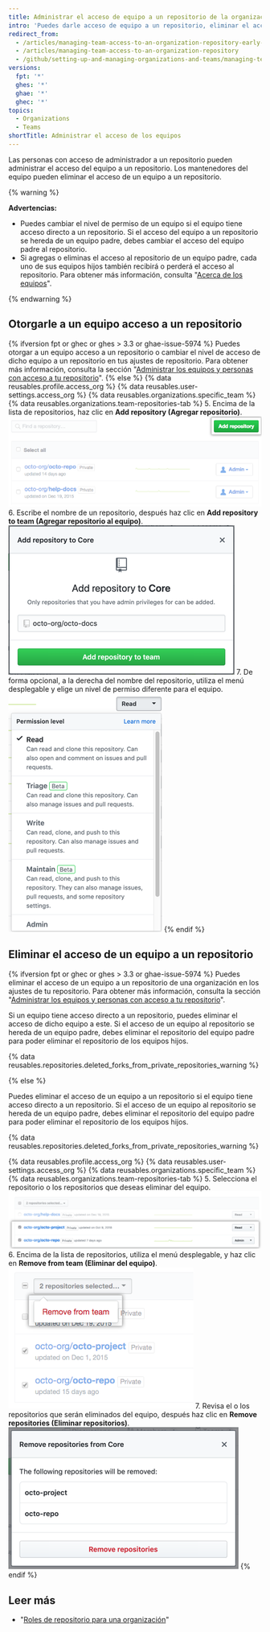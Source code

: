 ```yaml
---
title: Administrar el acceso de equipo a un repositorio de la organización
intro: 'Puedes darle acceso de equipo a un repositorio, eliminar el acceso del equipo sobre un repositorio, o cambiar el nivel de permiso del equipo sobre un repositorio.'
redirect_from:
  - /articles/managing-team-access-to-an-organization-repository-early-access-program
  - /articles/managing-team-access-to-an-organization-repository
  - /github/setting-up-and-managing-organizations-and-teams/managing-team-access-to-an-organization-repository
versions:
  fpt: '*'
  ghes: '*'
  ghae: '*'
  ghec: '*'
topics:
  - Organizations
  - Teams
shortTitle: Administrar el acceso de los equipos
---
```


Las personas con acceso de administrador a un repositorio pueden administrar el acceso del equipo a un repositorio. Los mantenedores del equipo pueden eliminar el acceso de un equipo a un repositorio.

{% warning %}

**Advertencias:**
- Puedes cambiar el nivel de permiso de un equipo si el equipo tiene acceso directo a un repositorio. Si el acceso del equipo a un repositorio se hereda de un equipo padre, debes cambiar el acceso del equipo padre al repositorio.
- Si agregas o eliminas el acceso al repositorio de un equipo padre, cada uno de sus equipos hijos también recibirá o perderá el acceso al repositorio. Para obtener más información, consulta "[Acerca de los equipos](/articles/about-teams)".

{% endwarning %}

## Otorgarle a un equipo acceso a un repositorio

{% ifversion fpt or ghec or ghes > 3.3 or ghae-issue-5974 %}
Puedes otorgar a un equipo acceso a un repositorio o cambiar el nivel de acceso de dicho equipo a un repositorio en tus ajustes de repositorio. Para obtener más información, consulta la sección "[Administrar los equipos y personas con acceso a tu repositorio](/repositories/managing-your-repositorys-settings-and-features/managing-repository-settings/managing-teams-and-people-with-access-to-your-repository#inviting-a-team-or-person)".
{% else %}
{% data reusables.profile.access_org %}
{% data reusables.user-settings.access_org %}
{% data reusables.organizations.specific_team %}
{% data reusables.organizations.team-repositories-tab %}
5. Encima de la lista de repositorios, haz clic en **Add repository (Agregar repositorio)**. ![Botón Agregar repositorio](/assets/images/help/organizations/add-repositories-button.png)
6. Escribe el nombre de un repositorio, después haz clic en **Add repository to team (Agregar repositorio al equipo)**. ![Campo Buscar repositorio](/assets/images/help/organizations/team-repositories-add.png)
7. De forma opcional, a la derecha del nombre del repositorio, utiliza el menú desplegable y elige un nivel de permiso diferente para el equipo. ![Menú desplegable de nivel de acceso a un repositorio](/assets/images/help/organizations/team-repositories-change-permission-level.png)
{% endif %}
## Eliminar el acceso de un equipo a un repositorio

{% ifversion fpt or ghec or ghes > 3.3 or ghae-issue-5974 %}
Puedes eliminar el acceso de un equipo a un repositorio de una organización en los ajustes de tu repositorio. Para obtener más información, consulta la sección "[Administrar los equipos y personas con acceso a tu repositorio](/repositories/managing-your-repositorys-settings-and-features/managing-repository-settings/managing-teams-and-people-with-access-to-your-repository#removing-access-for-a-team-or-person)".

Si un equipo tiene acceso directo a un repositorio, puedes eliminar el acceso de dicho equipo a este. Si el acceso de un equipo al repositorio se hereda de un equipo padre, debes eliminar el repositorio del equipo padre para poder eliminar el repositorio de los equipos hijos.

{% data reusables.repositories.deleted_forks_from_private_repositories_warning %}

{% else %}

Puedes eliminar el acceso de un equipo a un repositorio si el equipo tiene acceso directo a un repositorio. Si el acceso de un equipo al repositorio se hereda de un equipo padre, debes eliminar el repositorio del equipo padre para poder eliminar el repositorio de los equipos hijos.

{% data reusables.repositories.deleted_forks_from_private_repositories_warning %}

{% data reusables.profile.access_org %}
{% data reusables.user-settings.access_org %}
{% data reusables.organizations.specific_team %}
{% data reusables.organizations.team-repositories-tab %}
5. Selecciona el repositorio o los repositorios que deseas eliminar del equipo. ![Lista de repositorios de equipo con casillas de verificación para algunos repositorios seleccionados](/assets/images/help/teams/select-team-repositories-bulk.png)
6. Encima de la lista de repositorios, utiliza el menú desplegable, y haz clic en **Remove from team (Eliminar del equipo)**. ![Menú desplegable con la opción de eliminar un repositorio de un equipo](/assets/images/help/teams/remove-team-repo-dropdown.png)
7. Revisa el o los repositorios que serán eliminados del equipo, después haz clic en **Remove repositories (Eliminar repositorios)**. ![Casilla modal con una lista de repositorios a los que el equipo ya no tiene acceso](/assets/images/help/teams/confirm-remove-team-repos.png)
{% endif %}
## Leer más

- "[Roles de repositorio para una organización](/organizations/managing-access-to-your-organizations-repositories/repository-roles-for-an-organization)"
